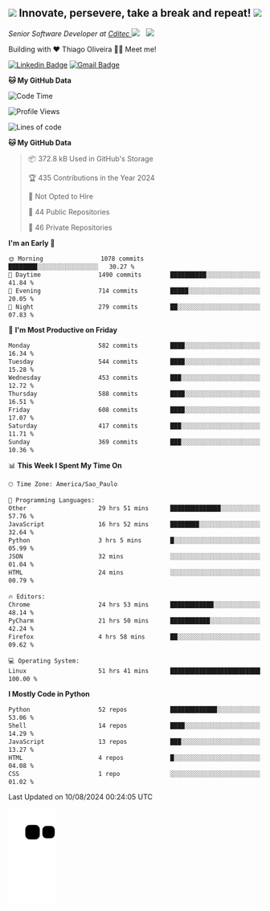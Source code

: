 <h2><img src="https://emojis.slackmojis.com/emojis/images/1531849430/4246/blob-sunglasses.gif?1531849430" width="30"/> Innovate, persevere, take a break and repeat! <img src="https://media.giphy.com/media/12oufCB0MyZ1Go/giphy.gif" width="50"></h2>
<img align='right' src="https://media.giphy.com/media/M9gbBd9nbDrOTu1Mqx/giphy.gif" width="230">
<p><em>Senior Software Developer at <a href="https://www.cditec.com.br/">Cditec
</a><img src="https://media.giphy.com/media/WUlplcMpOCEmTGBtBW/giphy.gif" width="30"> 
</em></p>



Building with ❤️ Thiago Oliveira 👋🏽 Meet me!

[![Linkedin Badge](https://img.shields.io/badge/-Thiago-blue?style=flat-square&logo=Linkedin&logoColor=white&link=https://www.linkedin.com/in/tgmarinho/)](https://www.linkedin.com/in/thiagoceconelo/) 
[![Gmail Badge](https://img.shields.io/badge/-thiceconelo@gmail.com-c14438?style=flat-square&logo=Gmail&logoColor=white&link=mailto:thiceconelo@gmail.com)](mailto:thiceconelo@gmail.com)

</em></p>

<!-- <span style="height ">
![Anurag's GitHub stats](https://github-readme-stats.vercel.app/api?username=arthurspk&show_icons=true&theme=tokyonight)
</span> -->

**🐱 My GitHub Data** 
<!--START_SECTION:waka-->
![Code Time](http://img.shields.io/badge/Code%20Time-1%2C593%20hrs%2016%20mins-blue)

![Profile Views](http://img.shields.io/badge/Profile%20Views-10-blue)

![Lines of code](https://img.shields.io/badge/From%20Hello%20World%20I%27ve%20Written-5.0%20million%20lines%20of%20code-blue)

**🐱 My GitHub Data** 

> 📦 372.8 kB Used in GitHub's Storage 
 > 
> 🏆 435 Contributions in the Year 2024
 > 
> 🚫 Not Opted to Hire
 > 
> 📜 44 Public Repositories 
 > 
> 🔑 46 Private Repositories 
 > 
**I'm an Early 🐤** 

```text
🌞 Morning                1078 commits        ████████░░░░░░░░░░░░░░░░░   30.27 % 
🌆 Daytime                1490 commits        ██████████░░░░░░░░░░░░░░░   41.84 % 
🌃 Evening                714 commits         █████░░░░░░░░░░░░░░░░░░░░   20.05 % 
🌙 Night                  279 commits         ██░░░░░░░░░░░░░░░░░░░░░░░   07.83 % 
```
📅 **I'm Most Productive on Friday** 

```text
Monday                   582 commits         ████░░░░░░░░░░░░░░░░░░░░░   16.34 % 
Tuesday                  544 commits         ████░░░░░░░░░░░░░░░░░░░░░   15.28 % 
Wednesday                453 commits         ███░░░░░░░░░░░░░░░░░░░░░░   12.72 % 
Thursday                 588 commits         ████░░░░░░░░░░░░░░░░░░░░░   16.51 % 
Friday                   608 commits         ████░░░░░░░░░░░░░░░░░░░░░   17.07 % 
Saturday                 417 commits         ███░░░░░░░░░░░░░░░░░░░░░░   11.71 % 
Sunday                   369 commits         ███░░░░░░░░░░░░░░░░░░░░░░   10.36 % 
```


📊 **This Week I Spent My Time On** 

```text
🕑︎ Time Zone: America/Sao_Paulo

💬 Programming Languages: 
Other                    29 hrs 51 mins      ██████████████░░░░░░░░░░░   57.76 % 
JavaScript               16 hrs 52 mins      ████████░░░░░░░░░░░░░░░░░   32.64 % 
Python                   3 hrs 5 mins        █░░░░░░░░░░░░░░░░░░░░░░░░   05.99 % 
JSON                     32 mins             ░░░░░░░░░░░░░░░░░░░░░░░░░   01.04 % 
HTML                     24 mins             ░░░░░░░░░░░░░░░░░░░░░░░░░   00.79 % 

🔥 Editors: 
Chrome                   24 hrs 53 mins      ████████████░░░░░░░░░░░░░   48.14 % 
PyCharm                  21 hrs 50 mins      ███████████░░░░░░░░░░░░░░   42.24 % 
Firefox                  4 hrs 58 mins       ██░░░░░░░░░░░░░░░░░░░░░░░   09.62 % 

💻 Operating System: 
Linux                    51 hrs 41 mins      █████████████████████████   100.00 % 
```

**I Mostly Code in Python** 

```text
Python                   52 repos            █████████████░░░░░░░░░░░░   53.06 % 
Shell                    14 repos            ████░░░░░░░░░░░░░░░░░░░░░   14.29 % 
JavaScript               13 repos            ███░░░░░░░░░░░░░░░░░░░░░░   13.27 % 
HTML                     4 repos             █░░░░░░░░░░░░░░░░░░░░░░░░   04.08 % 
CSS                      1 repo              ░░░░░░░░░░░░░░░░░░░░░░░░░   01.02 % 
```




 Last Updated on 10/08/2024 00:24:05 UTC
<!--END_SECTION:waka-->

![Snake animation](https://github.com/rafaballerini/rafaballerini/blob/output/github-contribution-grid-snake.svg)


<!---
ceconelo/ceconelo is a ✨ special ✨ repository because its `README.md` (this file) appears on your GitHub profile.
You can click the Preview link to take a look at your changes.
--->
